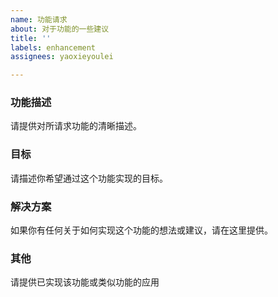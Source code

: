 ```yaml
---
name: 功能请求
about: 对于功能的一些建议
title: ''
labels: enhancement
assignees: yaoxieyoulei

---
```


### 功能描述
请提供对所请求功能的清晰描述。

### 目标
请描述你希望通过这个功能实现的目标。

### 解决方案
如果你有任何关于如何实现这个功能的想法或建议，请在这里提供。

### 其他
请提供已实现该功能或类似功能的应用
